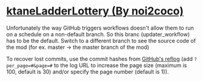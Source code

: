 # [ktaneLadderLottery (By noi2coco)](https://github.com/noi2coco/ktaneLadderLottery)

Unfortunately the way GitHub triggers workflows doesn't allow them to run on a schedule on a non-default branch. So this branc (updater_workflow) has to be the default. Switch to a different branch to see the source code of the mod (for ex. master -> the master branch of the mod)

To recover lost commits, use the commit hashes from [GitHub's reflog](https://api.github.com/repos/KtaneModules/ktaneLadderLottery-noi2coco/events) (add `?per_page=#&page=#` to the log URL to increase the page size (maximum is 100, default is 30) and/or specify the page number (default is 1)).
